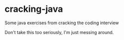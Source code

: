 # cracking-java
Some java exercises from cracking the coding interview

Don't take this too seriously, I'm just messing around.
